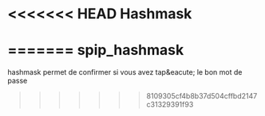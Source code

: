<<<<<<< HEAD
Hashmask
=========
=======
spip_hashmask
=============

hashmask permet de confirmer si vous avez tap&amp;eacute; le bon mot de passe
>>>>>>> 8109305cf4b8b37d504cffbd2147c31329391f93
